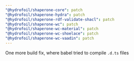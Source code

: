 ```yaml
---
"@hydrofoil/shaperone-core": patch
"@hydrofoil/shaperone-hydra": patch
"@hydrofoil/shaperone-rdf-validate-shacl": patch
"@hydrofoil/shaperone-wc": patch
"@hydrofoil/shaperone-wc-material": patch
"@hydrofoil/shaperone-wc-shoelace": patch
"@hydrofoil/shaperone-wc-vaadin": patch
---
```


One more build fix, where babel tried to compile `.d.ts` files

